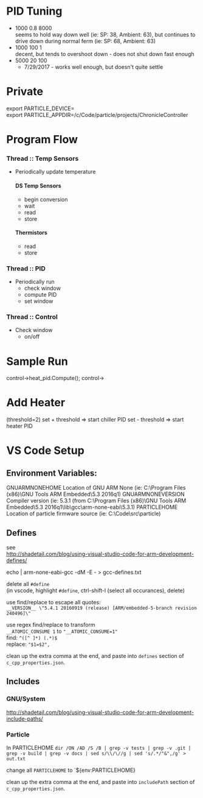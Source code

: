 # PID Tuning
- 1000 0.8 8000  
seems to hold way down well (ie: SP: 38, Ambient: 63), but continues to drive down during normal ferm (ie: SP: 68, Ambient: 63)
- 1000 100 1  
decent, but tends to overshoot down - does not shut down fast enough
- 5000 20 100  
  - 7/29/2017 - works well enough, but doesn't quite settle

# Private
export PARTICLE_DEVICE=<deviceId>  
export PARTICLE_APPDIR=/c/Code/particle/projects/ChronicleController  


# Program Flow
### Thread :: Temp Sensors
- Periodically update temperature
  #### DS Temp Sensors
  - begin conversion
  - wait
  - read
  - store

  #### Thermistors
  - read
  - store

### Thread :: PID
- Periodically run
  - check window
  - compute PID
  - set window

### Thread :: Control
- Check window
  - on/off


# Sample Run

control->heat_pid.Compute(); 
control->


# Add Heater
(threshold=2)
set + threshold => start chiller PID
set - threshold => start heater PID

# VS Code Setup

## Environment Variables:
GNUARMNONEHOME
Location of GNU ARM None (ie: C:\Program Files (x86)\GNU Tools ARM Embedded\5.3 2016q1)
GNUARMNONEVERSION
Compiler version (ie: 5.3.1 (from C:\Program Files (x86)\GNU Tools ARM Embedded\5.3 2016q1\lib\gcc\arm-none-eabi\5.3.1)
PARTICLEHOME
Location of particle firmware source (ie: C:\Code\src\particle)

## Defines
see  
http://shadetail.com/blog/using-visual-studio-code-for-arm-development-defines/

echo | arm-none-eabi-gcc -dM -E - > gcc-defines.txt

delete all `#define`  
(in vscode, highlight `#define`, ctrl-shift-l (select all occurances), delete)

use find/replace to escape all quotes:  
`__VERSION__ \"5.4.1 20160919 (release) [ARM/embedded-5-branch revision 240496]\"`

use regex find/replace to transform  
`__ATOMIC_CONSUME 1` to `"__ATOMIC_CONSUME=1"`  
find: `^([^ ]*) (.*)$`  
replace: `"$1=$2",`

clean up the extra comma at the end, and paste into `defines` section of `c_cpp_properties.json`.

## Includes

### GNU/System
http://shadetail.com/blog/using-visual-studio-code-for-arm-development-include-paths/  

### Particle
In PARTICLEHOME
```dir /ON /AD /S /B | grep -v tests | grep -v .git | grep -v build | grep -v docs | sed s/\\/\//g | sed 's/.*/"&",/g' > out.txt```

change all `PARTICLEHOME` to `${env:PARTICLEHOME}

clean up the extra comma at the end, and paste into `includePath` section of `c_cpp_properties.json`.
